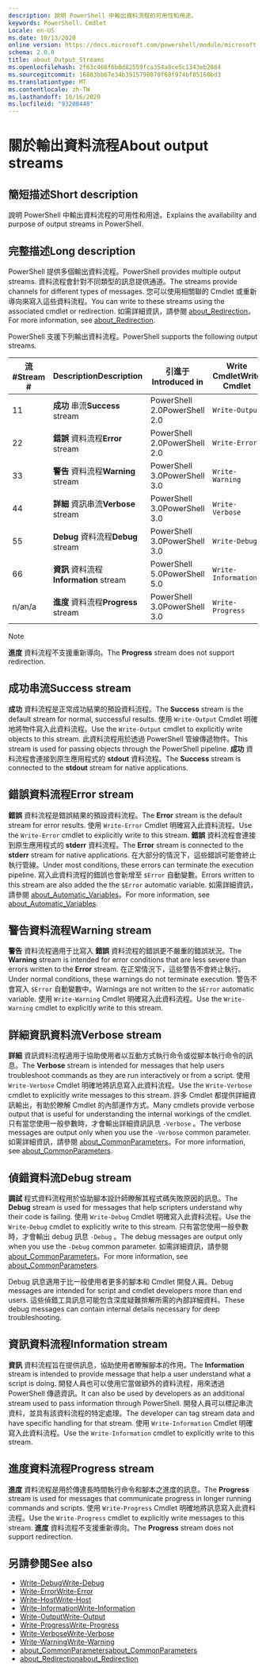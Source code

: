 ```yaml
---
description: 說明 PowerShell 中輸出資料流程的可用性和用途。
keywords: PowerShell，Cmdlet
Locale: en-US
ms.date: 10/13/2020
online version: https://docs.microsoft.com/powershell/module/microsoft.powershell.core/about/about_output_streams?view=powershell-5.1&WT.mc_id=ps-gethelp
schema: 2.0.0
title: about_Output_Streams
ms.openlocfilehash: 2f63c468f6b0d82559fca354a8ce5c1343eb2084
ms.sourcegitcommit: 16883bb67e34b3915798070f60f974bf85160bd3
ms.translationtype: MT
ms.contentlocale: zh-TW
ms.lasthandoff: 10/16/2020
ms.locfileid: "93208448"
---
```

# <a name="about-output-streams"></a><span data-ttu-id="44a3c-104">關於輸出資料流程</span><span class="sxs-lookup"><span data-stu-id="44a3c-104">About output streams</span></span>

## <a name="short-description"></a><span data-ttu-id="44a3c-105">簡短描述</span><span class="sxs-lookup"><span data-stu-id="44a3c-105">Short description</span></span>
<span data-ttu-id="44a3c-106">說明 PowerShell 中輸出資料流程的可用性和用途。</span><span class="sxs-lookup"><span data-stu-id="44a3c-106">Explains the availability and purpose of output streams in PowerShell.</span></span>

## <a name="long-description"></a><span data-ttu-id="44a3c-107">完整描述</span><span class="sxs-lookup"><span data-stu-id="44a3c-107">Long description</span></span>

<span data-ttu-id="44a3c-108">PowerShell 提供多個輸出資料流程。</span><span class="sxs-lookup"><span data-stu-id="44a3c-108">PowerShell provides multiple output streams.</span></span> <span data-ttu-id="44a3c-109">資料流程會針對不同類型的訊息提供通道。</span><span class="sxs-lookup"><span data-stu-id="44a3c-109">The streams provide channels for different types of messages.</span></span> <span data-ttu-id="44a3c-110">您可以使用相關聯的 Cmdlet 或重新導向來寫入這些資料流程。</span><span class="sxs-lookup"><span data-stu-id="44a3c-110">You can write to these streams using the associated cmdlet or redirection.</span></span> <span data-ttu-id="44a3c-111">如需詳細資訊，請參閱 [about_Redirection](about_Redirection.md)。</span><span class="sxs-lookup"><span data-stu-id="44a3c-111">For more information, see [about_Redirection](about_Redirection.md).</span></span>

<span data-ttu-id="44a3c-112">PowerShell 支援下列輸出資料流程。</span><span class="sxs-lookup"><span data-stu-id="44a3c-112">PowerShell supports the following output streams.</span></span>

| <span data-ttu-id="44a3c-113">流#</span><span class="sxs-lookup"><span data-stu-id="44a3c-113">Stream #</span></span> |      <span data-ttu-id="44a3c-114">Description</span><span class="sxs-lookup"><span data-stu-id="44a3c-114">Description</span></span>       | <span data-ttu-id="44a3c-115">引進于</span><span class="sxs-lookup"><span data-stu-id="44a3c-115">Introduced in</span></span>  |    <span data-ttu-id="44a3c-116">Write Cmdlet</span><span class="sxs-lookup"><span data-stu-id="44a3c-116">Write Cmdlet</span></span>     |
| -------- | ---------------------- | -------------- | ------------------- |
| <span data-ttu-id="44a3c-117">1</span><span class="sxs-lookup"><span data-stu-id="44a3c-117">1</span></span>        | <span data-ttu-id="44a3c-118">**成功** 串流</span><span class="sxs-lookup"><span data-stu-id="44a3c-118">**Success** stream</span></span>     | <span data-ttu-id="44a3c-119">PowerShell 2.0</span><span class="sxs-lookup"><span data-stu-id="44a3c-119">PowerShell 2.0</span></span> | `Write-Output`      |
| <span data-ttu-id="44a3c-120">2</span><span class="sxs-lookup"><span data-stu-id="44a3c-120">2</span></span>        | <span data-ttu-id="44a3c-121">**錯誤** 資料流程</span><span class="sxs-lookup"><span data-stu-id="44a3c-121">**Error** stream</span></span>       | <span data-ttu-id="44a3c-122">PowerShell 2.0</span><span class="sxs-lookup"><span data-stu-id="44a3c-122">PowerShell 2.0</span></span> | `Write-Error`       |
| <span data-ttu-id="44a3c-123">3</span><span class="sxs-lookup"><span data-stu-id="44a3c-123">3</span></span>        | <span data-ttu-id="44a3c-124">**警告** 資料流程</span><span class="sxs-lookup"><span data-stu-id="44a3c-124">**Warning** stream</span></span>     | <span data-ttu-id="44a3c-125">PowerShell 3.0</span><span class="sxs-lookup"><span data-stu-id="44a3c-125">PowerShell 3.0</span></span> | `Write-Warning`     |
| <span data-ttu-id="44a3c-126">4</span><span class="sxs-lookup"><span data-stu-id="44a3c-126">4</span></span>        | <span data-ttu-id="44a3c-127">**詳細** 資訊串流</span><span class="sxs-lookup"><span data-stu-id="44a3c-127">**Verbose** stream</span></span>     | <span data-ttu-id="44a3c-128">PowerShell 3.0</span><span class="sxs-lookup"><span data-stu-id="44a3c-128">PowerShell 3.0</span></span> | `Write-Verbose`     |
| <span data-ttu-id="44a3c-129">5</span><span class="sxs-lookup"><span data-stu-id="44a3c-129">5</span></span>        | <span data-ttu-id="44a3c-130">**Debug** 資料流程</span><span class="sxs-lookup"><span data-stu-id="44a3c-130">**Debug** stream</span></span>       | <span data-ttu-id="44a3c-131">PowerShell 3.0</span><span class="sxs-lookup"><span data-stu-id="44a3c-131">PowerShell 3.0</span></span> | `Write-Debug`       |
| <span data-ttu-id="44a3c-132">6</span><span class="sxs-lookup"><span data-stu-id="44a3c-132">6</span></span>        | <span data-ttu-id="44a3c-133">**資訊** 資料流程</span><span class="sxs-lookup"><span data-stu-id="44a3c-133">**Information** stream</span></span> | <span data-ttu-id="44a3c-134">PowerShell 5.0</span><span class="sxs-lookup"><span data-stu-id="44a3c-134">PowerShell 5.0</span></span> | `Write-Information` |
| <span data-ttu-id="44a3c-135">n/a</span><span class="sxs-lookup"><span data-stu-id="44a3c-135">n/a</span></span>      | <span data-ttu-id="44a3c-136">**進度** 資料流程</span><span class="sxs-lookup"><span data-stu-id="44a3c-136">**Progress** stream</span></span>    | <span data-ttu-id="44a3c-137">PowerShell 3.0</span><span class="sxs-lookup"><span data-stu-id="44a3c-137">PowerShell 3.0</span></span> | `Write-Progress`    |

> [!NOTE]
> <span data-ttu-id="44a3c-138">**進度** 資料流程不支援重新導向。</span><span class="sxs-lookup"><span data-stu-id="44a3c-138">The **Progress** stream does not support redirection.</span></span>

## <a name="success-stream"></a><span data-ttu-id="44a3c-139">成功串流</span><span class="sxs-lookup"><span data-stu-id="44a3c-139">Success stream</span></span>

<span data-ttu-id="44a3c-140">**成功** 資料流程是正常成功結果的預設資料流程。</span><span class="sxs-lookup"><span data-stu-id="44a3c-140">The **Success** stream is the default stream for normal, successful results.</span></span>
<span data-ttu-id="44a3c-141">使用 `Write-Output` Cmdlet 明確地將物件寫入此資料流程。</span><span class="sxs-lookup"><span data-stu-id="44a3c-141">Use the `Write-Output` cmdlet to explicitly write objects to this stream.</span></span> <span data-ttu-id="44a3c-142">此資料流程用於透過 PowerShell 管線傳遞物件。</span><span class="sxs-lookup"><span data-stu-id="44a3c-142">This stream is used for passing objects through the PowerShell pipeline.</span></span> <span data-ttu-id="44a3c-143">**成功** 資料流程會連接到原生應用程式的 **stdout** 資料流程。</span><span class="sxs-lookup"><span data-stu-id="44a3c-143">The **Success** stream is connected to the **stdout** stream for native applications.</span></span>

## <a name="error-stream"></a><span data-ttu-id="44a3c-144">錯誤資料流程</span><span class="sxs-lookup"><span data-stu-id="44a3c-144">Error stream</span></span>

<span data-ttu-id="44a3c-145">**錯誤** 資料流程是錯誤結果的預設資料流程。</span><span class="sxs-lookup"><span data-stu-id="44a3c-145">The **Error** stream is the default stream for error results.</span></span> <span data-ttu-id="44a3c-146">使用 `Write-Error` Cmdlet 明確寫入此資料流程。</span><span class="sxs-lookup"><span data-stu-id="44a3c-146">Use the `Write-Error` cmdlet to explicitly write to this stream.</span></span> <span data-ttu-id="44a3c-147">**錯誤** 資料流程會連接到原生應用程式的 **stderr** 資料流程。</span><span class="sxs-lookup"><span data-stu-id="44a3c-147">The **Error** stream is connected to the **stderr** stream for native applications.</span></span> <span data-ttu-id="44a3c-148">在大部分的情況下，這些錯誤可能會終止執行管線。</span><span class="sxs-lookup"><span data-stu-id="44a3c-148">Under most conditions, these errors can terminate the execution pipeline.</span></span> <span data-ttu-id="44a3c-149">寫入此資料流程的錯誤也會新增至 `$Error` 自動變數。</span><span class="sxs-lookup"><span data-stu-id="44a3c-149">Errors written to this stream are also added the the `$Error` automatic variable.</span></span> <span data-ttu-id="44a3c-150">如需詳細資訊，請參閱 [about_Automatic_Variables](about_Automatic_Variables.md)。</span><span class="sxs-lookup"><span data-stu-id="44a3c-150">For more information, see [about_Automatic_Variables](about_Automatic_Variables.md).</span></span>

## <a name="warning-stream"></a><span data-ttu-id="44a3c-151">警告資料流程</span><span class="sxs-lookup"><span data-stu-id="44a3c-151">Warning stream</span></span>

<span data-ttu-id="44a3c-152">**警告** 資料流程適用于比寫入 **錯誤** 資料流程的錯誤更不嚴重的錯誤狀況。</span><span class="sxs-lookup"><span data-stu-id="44a3c-152">The **Warning** stream is intended for error conditions that are less severe than errors written to the **Error** stream.</span></span> <span data-ttu-id="44a3c-153">在正常情況下，這些警告不會終止執行。</span><span class="sxs-lookup"><span data-stu-id="44a3c-153">Under normal conditions, these warnings do not terminate execution.</span></span> <span data-ttu-id="44a3c-154">警告不會寫入 `$Error` 自動變數中。</span><span class="sxs-lookup"><span data-stu-id="44a3c-154">Warnings are not written to the `$Error` automatic variable.</span></span> <span data-ttu-id="44a3c-155">使用 `Write-Warning` Cmdlet 明確寫入此資料流程。</span><span class="sxs-lookup"><span data-stu-id="44a3c-155">Use the `Write-Warning` cmdlet to explicitly write to this stream.</span></span>

## <a name="verbose-stream"></a><span data-ttu-id="44a3c-156">詳細資訊資料流</span><span class="sxs-lookup"><span data-stu-id="44a3c-156">Verbose stream</span></span>

<span data-ttu-id="44a3c-157">**詳細** 資訊資料流程適用于協助使用者以互動方式執行命令或從腳本執行命令的訊息。</span><span class="sxs-lookup"><span data-stu-id="44a3c-157">The **Verbose** stream is intended for messages that help users troubleshoot commands as they are run interactively or from a script.</span></span> <span data-ttu-id="44a3c-158">使用 `Write-Verbose` Cmdlet 明確地將訊息寫入此資料流程。</span><span class="sxs-lookup"><span data-stu-id="44a3c-158">Use the `Write-Verbose` cmdlet to explicitly write messages to this stream.</span></span> <span data-ttu-id="44a3c-159">許多 Cmdlet 都提供詳細資訊輸出，有助於瞭解 Cmdlet 的內部運作方式。</span><span class="sxs-lookup"><span data-stu-id="44a3c-159">Many cmdlets provide verbose output that is useful for understanding the internal workings of the cmdlet.</span></span> <span data-ttu-id="44a3c-160">只有當您使用一般參數時，才會輸出詳細資訊訊息 `-Verbose` 。</span><span class="sxs-lookup"><span data-stu-id="44a3c-160">The verbose messages are output only when you use the `-Verbose` common parameter.</span></span> <span data-ttu-id="44a3c-161">如需詳細資訊，請參閱 [about_CommonParameters](about_CommonParameters.md)。</span><span class="sxs-lookup"><span data-stu-id="44a3c-161">For more information, see [about_CommonParameters](about_CommonParameters.md).</span></span>

## <a name="debug-stream"></a><span data-ttu-id="44a3c-162">偵錯資料流</span><span class="sxs-lookup"><span data-stu-id="44a3c-162">Debug stream</span></span>

<span data-ttu-id="44a3c-163">**調試** 程式資料流程用於協助腳本設計師瞭解其程式碼失敗原因的訊息。</span><span class="sxs-lookup"><span data-stu-id="44a3c-163">The **Debug** stream is used for messages that help scripters understand why their code is failing.</span></span> <span data-ttu-id="44a3c-164">使用 `Write-Debug` Cmdlet 明確寫入此資料流程。</span><span class="sxs-lookup"><span data-stu-id="44a3c-164">Use the `Write-Debug` cmdlet to explicitly write to this stream.</span></span> <span data-ttu-id="44a3c-165">只有當您使用一般參數時，才會輸出 debug 訊息 `-Debug` 。</span><span class="sxs-lookup"><span data-stu-id="44a3c-165">The debug messages are output only when you use the `-Debug` common parameter.</span></span> <span data-ttu-id="44a3c-166">如需詳細資訊，請參閱 [about_CommonParameters](about_CommonParameters.md)。</span><span class="sxs-lookup"><span data-stu-id="44a3c-166">For more information, see [about_CommonParameters](about_CommonParameters.md).</span></span>

<span data-ttu-id="44a3c-167">Debug 訊息適用于比一般使用者更多的腳本和 Cmdlet 開發人員。</span><span class="sxs-lookup"><span data-stu-id="44a3c-167">Debug messages are intended for script and cmdlet developers more than end users.</span></span> <span data-ttu-id="44a3c-168">這些偵錯工具訊息可能包含深度疑難排解所需的內部詳細資料。</span><span class="sxs-lookup"><span data-stu-id="44a3c-168">These debug messages can contain internal details necessary for deep troubleshooting.</span></span>

## <a name="information-stream"></a><span data-ttu-id="44a3c-169">資訊資料流程</span><span class="sxs-lookup"><span data-stu-id="44a3c-169">Information stream</span></span>

<span data-ttu-id="44a3c-170">**資訊** 資料流程旨在提供訊息，協助使用者瞭解腳本的作用。</span><span class="sxs-lookup"><span data-stu-id="44a3c-170">The **Information** stream is intended to provide message that help a user understand what a script is doing.</span></span> <span data-ttu-id="44a3c-171">開發人員也可以使用它當做額外的資料流程，用來透過 PowerShell 傳遞資訊。</span><span class="sxs-lookup"><span data-stu-id="44a3c-171">It can also be used by developers as an additional stream used to pass information through PowerShell.</span></span> <span data-ttu-id="44a3c-172">開發人員可以標記串流資料，並具有該資料流程的特定處理。</span><span class="sxs-lookup"><span data-stu-id="44a3c-172">The developer can tag stream data and have specific handling for that stream.</span></span> <span data-ttu-id="44a3c-173">使用 `Write-Information` Cmdlet 明確寫入此資料流程。</span><span class="sxs-lookup"><span data-stu-id="44a3c-173">Use the `Write-Information` cmdlet to explicitly write to this stream.</span></span>

## <a name="progress-stream"></a><span data-ttu-id="44a3c-174">進度資料流程</span><span class="sxs-lookup"><span data-stu-id="44a3c-174">Progress stream</span></span>

<span data-ttu-id="44a3c-175">**進度** 資料流程是用於傳達長時間執行命令和腳本之進度的訊息。</span><span class="sxs-lookup"><span data-stu-id="44a3c-175">The **Progress** stream is used for messages that communicate progress in longer running commands and scripts.</span></span> <span data-ttu-id="44a3c-176">使用 `Write-Progress` Cmdlet 明確地將訊息寫入此資料流程。</span><span class="sxs-lookup"><span data-stu-id="44a3c-176">Use the `Write-Progress` cmdlet to explicitly write messages to this stream.</span></span> <span data-ttu-id="44a3c-177">**進度** 資料流程不支援重新導向。</span><span class="sxs-lookup"><span data-stu-id="44a3c-177">The **Progress** stream does not support redirection.</span></span>

## <a name="see-also"></a><span data-ttu-id="44a3c-178">另請參閱</span><span class="sxs-lookup"><span data-stu-id="44a3c-178">See also</span></span>

- [<span data-ttu-id="44a3c-179">Write-Debug</span><span class="sxs-lookup"><span data-stu-id="44a3c-179">Write-Debug</span></span>](xref:Microsoft.PowerShell.Utility.Write-Debug)
- [<span data-ttu-id="44a3c-180">Write-Error</span><span class="sxs-lookup"><span data-stu-id="44a3c-180">Write-Error</span></span>](xref:Microsoft.PowerShell.Utility.Write-Error)
- [<span data-ttu-id="44a3c-181">Write-Host</span><span class="sxs-lookup"><span data-stu-id="44a3c-181">Write-Host</span></span>](xref:Microsoft.PowerShell.Utility.Write-Host)
- [<span data-ttu-id="44a3c-182">Write-Information</span><span class="sxs-lookup"><span data-stu-id="44a3c-182">Write-Information</span></span>](xref:Microsoft.PowerShell.Utility.Write-Information)
- [<span data-ttu-id="44a3c-183">Write-Output</span><span class="sxs-lookup"><span data-stu-id="44a3c-183">Write-Output</span></span>](xref:Microsoft.PowerShell.Utility.Write-Output)
- [<span data-ttu-id="44a3c-184">Write-Progress</span><span class="sxs-lookup"><span data-stu-id="44a3c-184">Write-Progress</span></span>](xref:Microsoft.PowerShell.Utility.Write-Progress)
- [<span data-ttu-id="44a3c-185">Write-Verbose</span><span class="sxs-lookup"><span data-stu-id="44a3c-185">Write-Verbose</span></span>](xref:Microsoft.PowerShell.Utility.Write-Verbose)
- [<span data-ttu-id="44a3c-186">Write-Warning</span><span class="sxs-lookup"><span data-stu-id="44a3c-186">Write-Warning</span></span>](xref:Microsoft.PowerShell.Utility.Write-Warning)
- [<span data-ttu-id="44a3c-187">about_CommonParameters</span><span class="sxs-lookup"><span data-stu-id="44a3c-187">about_CommonParameters</span></span>](about_CommonParameters.md)
- [<span data-ttu-id="44a3c-188">about_Redirection</span><span class="sxs-lookup"><span data-stu-id="44a3c-188">about_Redirection</span></span>](about_Redirection.md)
